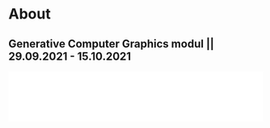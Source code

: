 # About

## Generative Computer Graphics modul || 29.09.2021 - 15.10.2021

<iframe src="../content/project/01/embed.html" width="100%" height="100" frameborder="no"></iframe>
